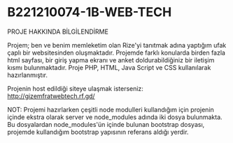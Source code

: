 # B221210074-1B-WEB-TECH

   PROJE HAKKINDA BİLGİLENDİRME

   Projem; ben ve benim memleketim olan Rize'yi tanıtmak adına yaptığım ufak çaplı bir websitesinden oluşmaktadır.
   Projemde farklı konularda birden fazla html sayfası, bir giriş yapma ekranı ve anket doldurabildiğiniz bir iletişim kısmı bulunmaktadır.
   Proje PHP, HTML, Java Script ve CSS kullanılarak hazırlanmıştır.


   Projenin host edildiği siteye ulaşmak isterseniz:
   http://gizemfratwebtech.rf.gd/

    
   NOT: Projemi hazırlarken çeşitli node modulleri kullandığım için projenin içinde ekstra olarak server ve node_modules adında iki dosya bulunmakta. Bu dosyalardan node_modules'ün içinde bulunan bootstrap dosyası, projemde kullandığım bootstrap yapısının referans aldığı yerdir.
